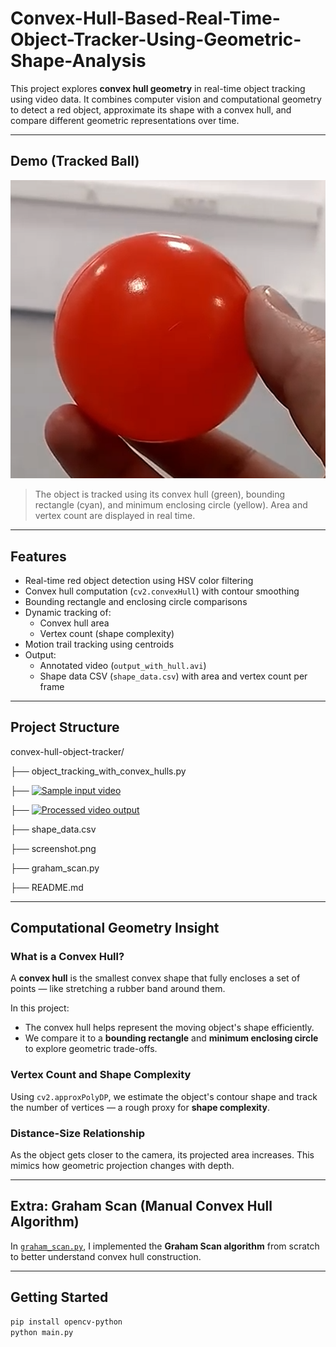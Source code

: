 # Convex-Hull-Based-Real-Time-Object-Tracker-Using-Geometric-Shape-Analysis
This project explores **convex hull geometry** in real-time object tracking using video data. It combines computer vision and computational geometry to detect a red object, approximate its shape with a convex hull, and compare different geometric representations over time.

---

## Demo (Tracked Ball)

![Screenshot](Screenshot.png)  
> The object is tracked using its convex hull (green), bounding rectangle (cyan), and minimum enclosing circle (yellow). Area and vertex count are displayed in real time.

---

## Features

- Real-time red object detection using HSV color filtering
- Convex hull computation (`cv2.convexHull`) with contour smoothing
-  Bounding rectangle and enclosing circle comparisons
- Dynamic tracking of:
  - Convex hull area
  - Vertex count (shape complexity)
- Motion trail tracking using centroids
- Output:
  - Annotated video (`output_with_hull.avi`)
  - Shape data CSV (`shape_data.csv`) with area and vertex count per frame

---

## Project Structure

convex-hull-object-tracker/

├── object_tracking_with_convex_hulls.py

├── [![Sample input video](https://img.youtube.com/vi/fZF6gLqBHQo/10.jpg)](https://youtu.be/fZF6gLqBHQo)

├── [![Processed video output](https://img.youtube.com/vi/e1DXfnYTA8Y/10.jpg)](https://youtu.be/e1DXfnYTA8Y)

├── shape_data.csv

├── screenshot.png

├── graham_scan.py

├── README.md

---

## Computational Geometry Insight

### What is a Convex Hull?
A **convex hull** is the smallest convex shape that fully encloses a set of points — like stretching a rubber band around them.

In this project:
- The convex hull helps represent the moving object's shape efficiently.
- We compare it to a **bounding rectangle** and **minimum enclosing circle** to explore geometric trade-offs.

### Vertex Count and Shape Complexity
Using `cv2.approxPolyDP`, we estimate the object's contour shape and track the number of vertices — a rough proxy for **shape complexity**.

### Distance-Size Relationship
As the object gets closer to the camera, its projected area increases. This mimics how geometric projection changes with depth.

---

## Extra: Graham Scan (Manual Convex Hull Algorithm)

In [`graham_scan.py`](graham_scan.py), I implemented the **Graham Scan algorithm** from scratch to better understand convex hull construction.

---

## Getting Started

```bash
pip install opencv-python
python main.py
